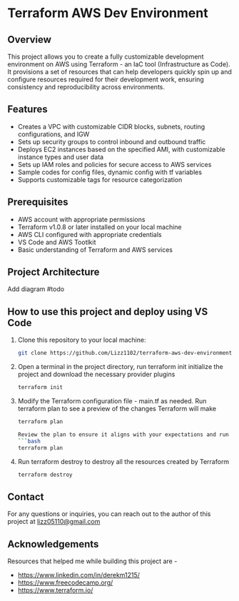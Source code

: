 # Terraform AWS Dev Environment

## Overview

This project allows you to create a fully customizable development environment on AWS using Terraform - an IaC tool (Infrastructure as Code). It provisions a set of resources that can help developers quickly spin up and configure resources required for their development work, ensuring consistency and reproducibility across environments.

## Features

- Creates a VPC with customizable CIDR blocks, subnets, routing configurations, and IGW
- Sets up security groups to control inbound and outbound traffic
- Deploys EC2 instances based on the specified AMI, with customizable instance types and user data
- Sets up IAM roles and policies for secure access to AWS services
- Sample codes for config files, dynamic config with tf variables
- Supports customizable tags for resource categorization

## Prerequisites

- AWS account with appropriate permissions
- Terraform v1.0.8 or later installed on your local machine
- AWS CLI configured with appropriate credentials
- VS Code and AWS Tootlkit  
- Basic understanding of Terraform and AWS services

## Project Architecture
Add diagram #todo

## How to use this project and deploy using VS Code 


1. Clone this repository to your local machine:

   ```bash
   git clone https://github.com/Lizz1102/terraform-aws-dev-environment.git

2. Open a terminal in the project directory, run terraform init initialize the project and download the necessary provider plugins
   ```bash
   terraform init

3. Modify the Terraform configuration file - main.tf as needed. Run terraform plan to see a preview of the changes Terraform will make
   ```bash
   terraform plan

   Review the plan to ensure it aligns with your expectations and run terraform apply apply them 
   ```bash
   terraform plan

4. Run terraform destroy to destroy all the resources created by Terraform
   ```bash
   terraform destroy

## Contact
For any questions or inquiries, you can reach out to the author of this project at lizz05110@gmail.com

## Acknowledgements
Resources that helped me while building this project are -
- https://www.linkedin.com/in/derekm1215/
- https://www.freecodecamp.org/ 
- https://www.terraform.io/ 

